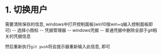 # 1. 切换用户

需要清除保存的信息, windows中打开控制面板(win10按win+q输入控制面板即可)  -- 选择小图标  -- 凭据管理器 --  windows凭据 --  普通凭据中删除全部于git相关的凭据信息

然后重新执行`git push`将会提示器重新输入此信息, 即可